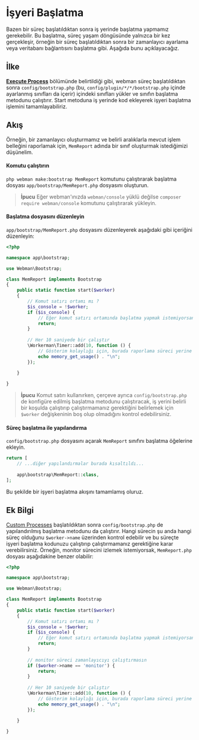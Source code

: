# İşyeri Başlatma

Bazen bir süreç başlatıldıktan sonra iş yerinde başlatma yapmamız gerekebilir. Bu başlatma, süreç yaşam döngüsünde yalnızca bir kez gerçekleşir, örneğin bir süreç başlatıldıktan sonra bir zamanlayıcı ayarlama veya veritabanı bağlantısını başlatma gibi. Aşağıda bunu açıklayacağız.

## İlke
**[Execute Process](process.md)** bölümünde belirtildiği gibi, webman süreç başlatıldıktan sonra `config/bootstrap.php` (bu, `config/plugin/*/*/bootstrap.php` içinde ayarlanmış sınıfları da içerir) içindeki sınıfları yükler ve sınıfın başlatma metodunu çalıştırır. Start metoduna iş yerinde kod ekleyerek işyeri başlatma işlemini tamamlayabiliriz.

## Akış
Örneğin, bir zamanlayıcı oluşturmamız ve belirli aralıklarla mevcut işlem belleğini raporlamak için, `MemReport` adında bir sınıf oluşturmak istediğimizi düşünelim.

#### Komutu çalıştırın

`php webman make:bootstrap MemReport` komutunu çalıştırarak başlatma dosyası `app/bootstrap/MemReport.php` dosyasını oluşturun.

> **İpucu**
> Eğer webman'ınızda `webman/console` yüklü değilse `composer require webman/console` komutunu çalıştırarak yükleyin.

#### Başlatma dosyasını düzenleyin
`app/bootstrap/MemReport.php` dosyasını düzenleyerek aşağıdaki gibi içeriğini düzenleyin:

```php
<?php

namespace app\bootstrap;

use Webman\Bootstrap;

class MemReport implements Bootstrap
{
    public static function start($worker)
    {
        // Komut satırı ortamı mı ?
        $is_console = !$worker;
        if ($is_console) {
            // Eğer komut satırı ortamında başlatma yapmak istemiyorsanız, burada doğrudan dönüş yapabilirsiniz
            return;
        }
        
        // Her 10 saniyede bir çalıştır
        \Workerman\Timer::add(10, function () {
            // Gösterim kolaylığı için, burada raporlama süreci yerine çıktı kullanıyoruz
            echo memory_get_usage() . "\n";
        });
        
    }

}
```

> **İpucu**
> Komut satırı kullanırken, çerçeve ayrıca `config/bootstrap.php` de konfigüre edilmiş başlatma metodunu çalıştıracak, iş yerini belirli bir koşulda çalıştırıp çalıştırmamanız gerektiğini belirlemek için `$worker` değişkeninin boş olup olmadığını kontrol edebilirsiniz.

#### Süreç başlatma ile yapılandırma
`config/bootstrap.php` dosyasını açarak `MemReport` sınıfını başlatma öğelerine ekleyin.
```php
return [
    // ...diğer yapılandırmalar burada kısaltıldı...
    
    app\bootstrap\MemReport::class,
];
```

Bu şekilde bir işyeri başlatma akışını tamamlamış oluruz.

## Ek Bilgi
[Custom Processes](../process.md) başlatıldıktan sonra `config/bootstrap.php` de yapılandırılmış başlatma metodunu da çalıştırır. Hangi sürecin şu anda hangi süreç olduğunu `$worker->name` üzerinden kontrol edebilir ve bu süreçte işyeri başlatma kodunuzu çalıştırıp çalıştırmamanız gerektiğine karar verebilirsiniz. Örneğin, monitor sürecini izlemek istemiyorsak, `MemReport.php` dosyası aşağıdakine benzer olabilir:

```php
<?php

namespace app\bootstrap;

use Webman\Bootstrap;

class MemReport implements Bootstrap
{
    public static function start($worker)
    {
        // Komut satırı ortamı mı ?
        $is_console = !$worker;
        if ($is_console) {
            // Eğer komut satırı ortamında başlatma yapmak istemiyorsanız, burada doğrudan dönüş yapabilirsiniz
            return;
        }
        
        // monitor süreci zamanlayıcıyı çalıştırmasın
        if ($worker->name == 'monitor') {
            return;
        }
        
        // Her 10 saniyede bir çalıştır
        \Workerman\Timer::add(10, function () {
            // Gösterim kolaylığı için, burada raporlama süreci yerine çıktı kullanıyoruz
            echo memory_get_usage() . "\n";
        });
        
    }

}
```
